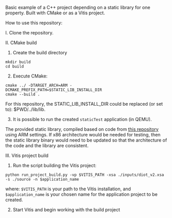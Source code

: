 Basic example of a C++ project depending on a static library for one property. Built with CMake or
as a Vitis project.

How to use this repository:

I. Clone the repository.

II. CMake build

1. Create the build directory
```
mkdir build
cd build
```

2. Execute CMake:
```
cmake ../ -DTARGET_ARCH=ARM -DCMAKE_PREFIX_PATH=$STATIC_LIB_INSTALL_DIR
cmake --build .
```
For this repository, the STATIC_LIB_INSTALL_DIR could be replaced (or set to): $PWD/../lib/lib.

3. It is possible to run the created `staticTest` application (in QEMU).

The provided static library, compiled based on code from [this repository](https://gitlab.cern.ch/doaromin/basic-static-lib)
using ARM settings. If x86 architecture would be needed for testing, then the static library binary
would need to be updated so that the architecture of the code and the library are consistent.

III. Vitis project build

1. Run the script building the Vitis project:
```
python run_project_build.py -vp $VITIS_PATH -xsa ./inputs/diot_v2.xsa -s ./source -n $application_name
```
where: `$VITIS_PATH` is your path to the Vitis installation, and `$application_name` is your chosen name 
for the application project to be created. 

2. Start Vitis and begin working with the build project

